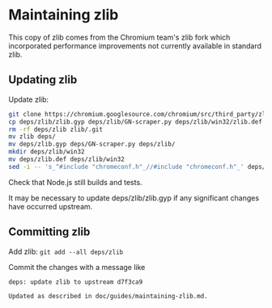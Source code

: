 # Maintaining zlib

This copy of zlib comes from the Chromium team's zlib fork which incorporated
performance improvements not currently available in standard zlib.

## Updating zlib

Update zlib:
```bash
git clone https://chromium.googlesource.com/chromium/src/third_party/zlib
cp deps/zlib/zlib.gyp deps/zlib/GN-scraper.py deps/zlib/win32/zlib.def deps
rm -rf deps/zlib zlib/.git
mv zlib deps/
mv deps/zlib.gyp deps/GN-scraper.py deps/zlib/
mkdir deps/zlib/win32
mv deps/zlib.def deps/zlib/win32
sed -i -- 's_^#include "chromeconf.h"_//#include "chromeconf.h"_' deps/zlib/zconf.h
```

Check that Node.js still builds and tests.

It may be necessary to update deps/zlib/zlib.gyp if any significant changes have
occurred upstream.

## Committing zlib

Add zlib: `git add --all deps/zlib`

Commit the changes with a message like
```text
deps: update zlib to upstream d7f3ca9

Updated as described in doc/guides/maintaining-zlib.md.
```
